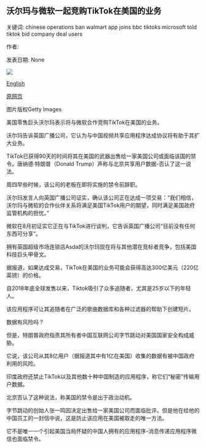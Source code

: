 ## 沃尔玛与微软一起竞购TikTok在美国的业务

关键词: chinese operations ban walmart app joins bbc tiktoks microsoft told tiktok bid company deal users

作者: 

发表日期: None

![](https://ichef.bbci.co.uk/news/1024/branded_news/4E06/production/_114147991_microsoft_tiktok_walmart_index.jpg)

[English](Walmart%20joins%20Microsoft%20in%20bid%20for%20TikTok%27s%20US%20operations.md)

[原网页](https://www.bbc.com/news/business-53933534)

图片版权Getty Images

美国零售巨头沃尔玛表示将与微软合作竞购TikTok在美国的业务。

沃尔玛告诉英国广播公司，它认为与中国视频共享应用程序达成协议将有助于其扩大业务。

TikTok已获得90天的时间将其在美国的武器出售给一家美国公司或面临该国的禁令。唐纳德·特朗普（Donald Trump）声称与北京共享用户数据-否认了这一说法。

周四早些时候，该公司的老板在即将实施的禁令前辞职。

沃尔玛发言人向英国广播公司证实，确认该公司正在达成一项交易：“我们相信，沃尔玛与微软的合作伙伴关系将满足美国TikTok用户的期望，同时满足美国政府监管机构的担忧。”

微软在8月初证实它正在与TikTok进行谈判，它告诉英国广播公司“目前没有任何东西可分享”。

拥有英国超级市场连锁店Asda的沃尔玛现在将与其他潜在竞标者竞争，包括美国科技巨头甲骨文。

据报道，如果达成交易，TikTok在美国的业务可能会获得高达300亿美元（220亿英镑）的价格。

自2018年底全球发售以来，Tiktok吸引了众多追随者，尤其是25岁以下的年轻人。

该应用程序可让其追随者在广泛的歌曲数据库和各种过滤器的帮助下创建短片。

数据有风险吗？

但是，特朗普政府指责其所有者中国互联网公司字节跳动对美国国家安全构成威胁。

它说，该公司从其8亿用户（据报道其中有1亿在美国）收集的数据有被中国政府利用的风险。

印度政府还禁止TikTok以及其他数十种中国制造的应用程序，称它们“秘密”传输用户数据。

北京否认了这种说法，称美国的禁令是出于政治动机。

字节跳动的创始人张一鸣因决定出售给一家美国公司而面临批评。但是他在给他的中国员工的一封信中说，这是防止该应用在美国被取走的唯一方法。

它不是唯一一个引起美国当局怀疑的中国人拥有的应用程序-消息传递应用程序微信也面临禁令。
